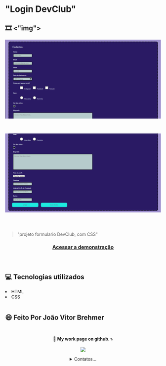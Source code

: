 # "Login DevClub"

## 🎞️  <"img">
<img align="center" src="./foto_b.png" alt="login image">

<br><br>
<img align="center" src="./foto_a.png" alt="login image">

<br><br>

> "projeto formulario DevClub, com CSS"

<h3 align="center">
    <a href="https://nocolork.github.io/Formulario.DevCode.Styles/">Acessar a demonstração</a>
<h3 >
<br>

## 💻 Tecnologias utilizados
<li align="left"> HTML </li>

<li align="left"> CSS </li>
<br>

## 😄 Feito Por João Vitor Brehmer
<br>
<p align="center">
  🦄 <strong>My work page on github.  ⤵️</strong>
</p>

<p align="center">
  <a href="https://github.com/NoColork?tab=repositories">
    <img
      align="center"
      height="80"
      src="https://img.shields.io/badge/GitHub-100000?style=for-the-badge&logo=github&logoColor=white">
    </img>
  </a>
</p>
<details align="center">
<summary>Contatos... </summary>

<p align="center">
  <a href="https://www.linkedin.com/in/joão-vitor-brehmer-6b977022b/">
    <img
         align="center"
         src="https://img.shields.io/badge/LinkedIn-1C1C1C?style=for-the-badge&logo=linkedin&logoColor=00FFFF">
  </a>
   <a href="https://github.com/NoColorK">
    <img
      align="center"
      src="https://img.shields.io/badge/GitHub-1C1C1C?style=for-the-badge&logo=GitHub&logoColor=00FFFF"
    />
  </a>
<a href="mailto:joaovitorbrehmer@gmail.com">
    <img
      align="center"
      src="https://img.shields.io/badge/Gmail-1C1C1C?style=for-the-badge&logo=Gmail&logoColor=00FFFF"
    />
  </a>
  <a href="mailto:nocolorgarden@outlook.com">
    <img
      align="center"
      src="https://img.shields.io/badge/Outlook-1C1C1C?style=for-the-badge&logo=MicrosoftOutlook&logoColor=00FFFF"
    />
  </a>